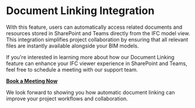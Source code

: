 # Document Linking Integration

With this feature, users can automatically access related documents and resources stored in SharePoint and Teams directly from the IFC model view. This integration simplifies project collaboration by ensuring that all relevant files are instantly available alongside your BIM models.

If you're interested in learning more about how our Document Linking feature can enhance your IFC viewer experience in SharePoint and Teams, feel free to schedule a meeting with our support team.

[**Book a Meeting Now**](https://outlook.office365.com/book/SupportConsultingonlinemeeting@flinker.app/)

We look forward to showing you how automatic document linking can improve your project workflows and collaboration.



<br><br><br><br><br><br><br><br><br><br><br><br><br><br><br><br><br><br><br><br><br><br><br><br>

